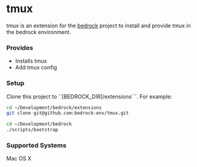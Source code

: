 # tmux

tmux is an extension for the [bedrock](https://github.com/bedrock-env/ack)
project to install and provide tmux in the bedrock environment.

### Provides

- Installs tmux
- Add tmux config
  

### Setup

Clone this project to ``[BEDROCK_DIR]/extensions```. For example:

```sh
cd ~/Development/bedrock/extensions
git clone git@github.com:bedrock-env/tmux.git
```

```sh
cd ~/Development/bedrock
./scripts/bootstrap
```

### Supported Systems

Mac OS X